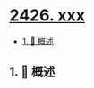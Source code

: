 # [2426. xxx](https://github.com/Tdahuyou/TNotes.leetcode/tree/main/notes/2426.%20xxx)

<!-- region:toc -->

- [1. 📝 概述](#1--概述)

<!-- endregion:toc -->

## 1. 📝 概述
